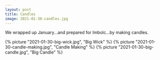 ```yaml
---
layout: post
title: Candles
image: 2021-01-30-candles.jpg
---
```


We wrapped up January...and prepared for Imbolc...by making candles.

<!--more-->

{% picture "2021-01-30-big-wick.jpg", "Big Wick" %}
{% picture "2021-01-30-candle-making.jpg", "Candle Making" %}
{% picture "2021-01-30-big-candle.jpg", "Big Candle" %}



